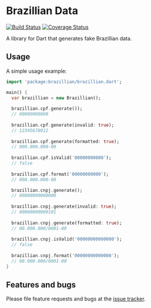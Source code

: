 # Brazillian Data
[![Build Status](https://travis-ci.org/allancarlos123/brazillian.svg?branch=master)](https://travis-ci.org/allancarlos123/brazillian)
[![Coverage Status](https://coveralls.io/repos/github/allancarlos123/brazillian/badge.svg?branch=master)](https://coveralls.io/github/allancarlos123/brazillian?branch=master)

A library for Dart that generates fake Brazillian data.

## Usage
A simple usage example:
```dart
import 'package:brazillian/brazillian.dart';

main() {
  var brazillian = new Brazillian();
  
  brazillian.cpf.generate());
  // 00000000000
  
  brazillian.cpf.generate(invalid: true);
  // 12345678912
  
  brazillian.cpf.generate(formatted: true);
  // 000.000.000-00
  
  brazillian.cpf.isValid('00000000000');
  // false
  
  brazillian.cpf.format('00000000000');
  // 000.000.000-00

  brazillian.cnpj.generate();
  // 00000000000000
  
  brazillian.cnpj.generate(invalid: true);
  // 00000000000101
  
  brazillian.cnpj.generate(formatted: true);
  // 00.000.000/0001-00
  
  brazillian.cnpj.isValid('00000000000000');
  // false
  
  brazillian.cnpj.format('00000000000000');
  // 00.000.000/0001-00
}
```

## Features and bugs

Please file feature requests and bugs at the [issue tracker][tracker].

[tracker]: https://github.com/allancarlos123/brazillian/issues
